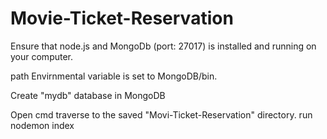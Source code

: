 # Movie-Ticket-Reservation

Ensure that node.js and MongoDb (port: 27017) is installed and running on your computer.

path Envirnmental variable is set to MongoDB/bin.

Create "mydb" database in MongoDB

Open cmd 
traverse to the saved "Movi-Ticket-Reservation" directory.
run nodemon index
